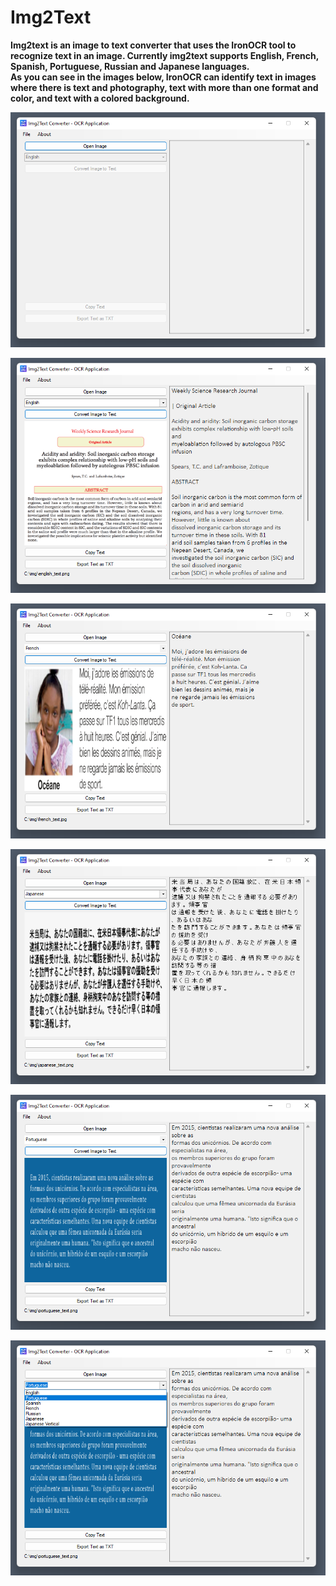 # Img2Text

<b>Img2text<b> is an image to text converter that uses the <b>IronOCR<b> tool to recognize text in an image.
Currently img2text supports English, French, Spanish, Portuguese, Russian and Japanese languages. <br>
As you can see in the images below, IronOCR can identify text in images where there is text and photography, text with more than one format and color, and text with a colored background.

![Screenshot](https://raw.githubusercontent.com/mnluan/img2text/main/img2text/img/screenshots/img00.png)

![Screenshot](https://raw.githubusercontent.com/mnluan/img2text/main/img2text/img/screenshots/img01.png)

![Screenshot](https://raw.githubusercontent.com/mnluan/img2text/main/img2text/img/screenshots/img02.png)

![Screenshot](https://raw.githubusercontent.com/mnluan/img2text/main/img2text/img/screenshots/img03.png)

![Screenshot](https://raw.githubusercontent.com/mnluan/img2text/main/img2text/img/screenshots/img04.png)

![Screenshot](https://raw.githubusercontent.com/mnluan/img2text/main/img2text/img/screenshots/img05.png)
